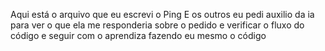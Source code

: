 Aqui está o arquivo que eu escrevi o Ping
E os outros eu pedi auxilio da ia para ver o que ela me responderia sobre o pedido e verificar o fluxo do código e seguir com o aprendiza fazendo eu mesmo o código
